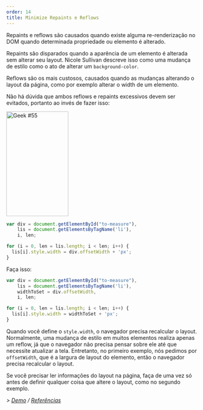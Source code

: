 ```yaml
---
order: 14
title: Minimize Repaints e Reflows
---
```


Repaints e reflows são causados quando existe alguma re-renderização no DOM quando determinada propriedade ou elemento é alterado.

Repaints são disparados quando a aparência de um elemento é alterada sem alterar seu layout. Nicole Sullivan descreve isso como uma mudança de estilo como o ato de alterar um `background-color`.

Reflows são os mais custosos, causados quando as mudanças alterando o layout da página, como por exemplo alterar o width de um elemento.

Não há dúvida que ambos reflows e repaints excessivos devem ser evitados, portanto ao invés de fazer isso:

<div class="img-right">
  <img id="geek-55" class="icos-geek" src="http://browserdiet.com/en/assets/img/55.png" alt="Geek #55" width="163" height="275" />
</div>

```js
var div = document.getElementById("to-measure"),
    lis = document.getElementsByTagName('li'),
    i, len;

for (i = 0, len = lis.length; i < len; i++) {
  lis[i].style.width = div.offsetWidth + 'px';
}
```

Faça isso:

```js
var div = document.getElementById("to-measure"),
    lis = document.getElementsByTagName('li'),
    widthToSet = div.offsetWidth,
    i, len;

for (i = 0, len = lis.length; i < len; i++) {
  lis[i].style.width = widthToSet + 'px';
}
```

Quando você define o `style.width`, o navegador precisa recalcular o layout. Normalmente, uma mudança de estilo em muitos elementos realiza apenas um reflow, já que o navegador não precisa pensar sobre ele até que necessite atualizar a tela. Entretanto, no primeiro exemplo, nós pedimos por `offsetWidth`, que é a largura de layout do elemento, então o navegador precisa recalcular o layout.

Se você precisar ler informações do layout na página, faça de uma vez só antes de definir qualquer coisa que altere o layout, como no segundo exemplo.

*> [Demo](http://jsbin.com/aqavin/2/quiet) / [Referências](https://github.com/zenorocha/browser-diet/wiki/References#minimize-repaints-and-reflows)*
